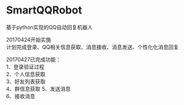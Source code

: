 #  SmartQQRobot    
基于python实现的QQ自动回复机器人

20170424开始实施   
计划完成登录、QQ相关信息获取、消息接收、消息发送、个性化化消息回复   
   
20170427已完成功能：   
1、登录验证过程   
2、个人信息获取   
3、好友列表获取   
4、群信息获取
5、发送消息   
6、接收消息    
    
